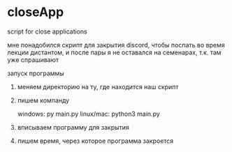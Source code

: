 # closeApp
script for close applications

мне понадобился скрипт для закрытия discord, чтобы поспать во время лекции дистантом, и после пары я не оставался на семенарах, т.к. там уже спрашивают

запуск программы 
1) меняем директорию на ту, где находится наш скрипт
2) пишем компанду
   
    windows: py main.py
    linux/mac: python3 main.py
   
4) вписываем программу для закрытия
5) пишем время, через которое программа закроется
